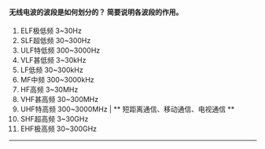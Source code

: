 #### 无线电波的波段是如何划分的？ 简要说明各波段的作用。

1. ELF极低频 3~30Hz
2. SLF超低频 30~300Hz
3. ULF特低频 300~3000Hz
4. VLF甚低频 3~30kHz
5. LF低频 30~300kHz
6. MF中频 300~3000kHz
7. HF高频 3~30MHz
8. VHF甚高频 30~300MHz
9. UHF特高频 300~3000MHz | ** 短距离通信、移动通信、电视通信 **
10. SHF超高频 3~30GHz
11. EHF极高频 30~300GHz 

___

#### 